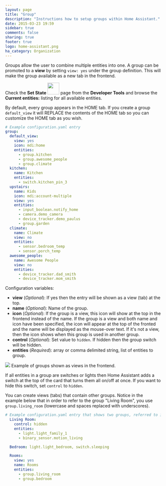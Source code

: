 ```yaml
---
layout: page
title: "Group"
description: "Instructions how to setup groups within Home Assistant."
date: 2015-03-23 19:59
sidebar: true
comments: false
sharing: true
footer: true
logo: home-assistant.png
ha_category: Organization
---
```


Groups allow the user to combine multiple entities into one. A group can be promoted to a **view** by setting `view: yes` under the group definition. This will make the group available as a new tab in the frontend.

Check the **Set State** <img src='/images/screenshots/developer-tool-states-icon.png' class='no-shadow' height='38' /> page from the **Developer Tools** and browse the **Current entities:** listing for all available entities.

By default, every group appears in the HOME tab. If you create a group `default_view` it will REPLACE the contents of the HOME tab so you can customize the HOME tab as you wish.

```yaml
# Example configuration.yaml entry
group:
  default_view:
    view: yes
    icon: mdi:home 
    entities:
      - group.kitchen
      - group.awesome_people
      - group.climate
  kitchen:
    name: Kitchen
    entities:
      - switch.kitchen_pin_3
  upstairs:
    name: Kids
    icon: mdi:account-multiple
    view: yes
    entities:
      - input_boolean.notify_home
      - camera.demo_camera
      - device_tracker.demo_paulus
      - group.garden
  climate:
    name: Climate
    view: no
    entities:
      - sensor.bedroom_temp
      - sensor.porch_temp
  awesome_people:
    name: Awesome People
    view: no
    entities:
      - device_tracker.dad_smith
      - device_tracker.mom_smith
```

Configuration variables:

- **view** (*Optional*): If yes then the entry will be shown as a view (tab) at the top.
- **name** (*Optional*): Name of the group.
- **icon** (*Optional*): If the group is a view, this icon will show at the top in the frontend instead of the name. If the group is a view and both name and icon have been specified, the icon will appear at the top of the fronted and the name will be displayed as the mouse-over text.  If it's not a view, then the icon shows when this group is used in another group.
- **control** (*Optional*): Set value to `hidden`. If hidden then the group switch will be hidden.
- **entities** (*Required*): array or comma delimited string, list of entities to group.

<p class='img'>
<img src='/images/blog/2016-01-release-12/views.png'>
Example of groups shown as views in the frontend.
</p>

If all entities in a group are switches or lights then Home Assistant adds a switch at the top of the card that turns them all on/off at once. If you want to hide this switch, set `control` to `hidden`.

You can create views (tabs) that contain other groups.
Notice in the example below that in order to refer to the group "Living Room", you use `group.living_room` (lowercase and spaces replaced with underscores).

```yaml
# Example configuration.yaml entry that shows two groups, referred to in a view group (tab)
  Living Room:
    control: hidden
    entities:
      - light.light_family_1
      - binary_sensor.motion_living

  Bedroom: light.light_bedroom, switch.sleeping

  Rooms:
    view: yes
    name: Rooms
    entities:
      - group.living_room
      - group.bedroom
``` 
